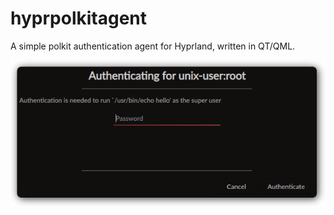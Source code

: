 # hyprpolkitagent
A simple polkit authentication agent for Hyprland, written in QT/QML.

![](./assets/screenshot.png)
